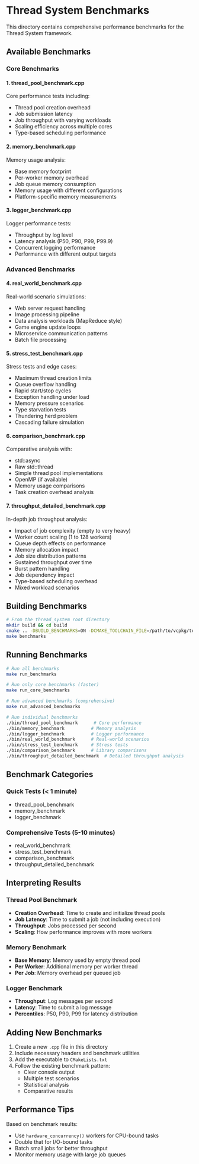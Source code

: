 # Thread System Benchmarks

This directory contains comprehensive performance benchmarks for the Thread System framework.

## Available Benchmarks

### Core Benchmarks

#### 1. **thread_pool_benchmark.cpp**
Core performance tests including:
- Thread pool creation overhead
- Job submission latency
- Job throughput with varying workloads
- Scaling efficiency across multiple cores
- Type-based scheduling performance

#### 2. **memory_benchmark.cpp**
Memory usage analysis:
- Base memory footprint
- Per-worker memory overhead
- Job queue memory consumption
- Memory usage with different configurations
- Platform-specific memory measurements

#### 3. **logger_benchmark.cpp**
Logger performance tests:
- Throughput by log level
- Latency analysis (P50, P90, P99, P99.9)
- Concurrent logging performance
- Performance with different output targets

### Advanced Benchmarks

#### 4. **real_world_benchmark.cpp**
Real-world scenario simulations:
- Web server request handling
- Image processing pipeline
- Data analysis workloads (MapReduce style)
- Game engine update loops
- Microservice communication patterns
- Batch file processing

#### 5. **stress_test_benchmark.cpp**
Stress tests and edge cases:
- Maximum thread creation limits
- Queue overflow handling
- Rapid start/stop cycles
- Exception handling under load
- Memory pressure scenarios
- Type starvation tests
- Thundering herd problem
- Cascading failure simulation

#### 6. **comparison_benchmark.cpp**
Comparative analysis with:
- std::async
- Raw std::thread
- Simple thread pool implementations
- OpenMP (if available)
- Memory usage comparisons
- Task creation overhead analysis

#### 7. **throughput_detailed_benchmark.cpp**
In-depth job throughput analysis:
- Impact of job complexity (empty to very heavy)
- Worker count scaling (1 to 128 workers)
- Queue depth effects on performance
- Memory allocation impact
- Job size distribution patterns
- Sustained throughput over time
- Burst pattern handling
- Job dependency impact
- Type-based scheduling overhead
- Mixed workload scenarios

## Building Benchmarks

```bash
# From the thread_system root directory
mkdir build && cd build
cmake .. -DBUILD_BENCHMARKS=ON -DCMAKE_TOOLCHAIN_FILE=/path/to/vcpkg/toolchain.cmake
make benchmarks
```

## Running Benchmarks

```bash
# Run all benchmarks
make run_benchmarks

# Run only core benchmarks (faster)
make run_core_benchmarks

# Run advanced benchmarks (comprehensive)
make run_advanced_benchmarks

# Run individual benchmarks
./bin/thread_pool_benchmark      # Core performance
./bin/memory_benchmark          # Memory analysis
./bin/logger_benchmark          # Logger performance
./bin/real_world_benchmark      # Real-world scenarios
./bin/stress_test_benchmark     # Stress tests
./bin/comparison_benchmark      # Library comparisons
./bin/throughput_detailed_benchmark  # Detailed throughput analysis
```

## Benchmark Categories

### Quick Tests (< 1 minute)
- thread_pool_benchmark
- memory_benchmark
- logger_benchmark

### Comprehensive Tests (5-10 minutes)
- real_world_benchmark
- stress_test_benchmark
- comparison_benchmark
- throughput_detailed_benchmark

## Interpreting Results

### Thread Pool Benchmark
- **Creation Overhead**: Time to create and initialize thread pools
- **Job Latency**: Time to submit a job (not including execution)
- **Throughput**: Jobs processed per second
- **Scaling**: How performance improves with more workers

### Memory Benchmark
- **Base Memory**: Memory used by empty thread pool
- **Per Worker**: Additional memory per worker thread
- **Per Job**: Memory overhead per queued job

### Logger Benchmark
- **Throughput**: Log messages per second
- **Latency**: Time to submit a log message
- **Percentiles**: P50, P90, P99 for latency distribution

## Adding New Benchmarks

1. Create a new `.cpp` file in this directory
2. Include necessary headers and benchmark utilities
3. Add the executable to `CMakeLists.txt`
4. Follow the existing benchmark pattern:
   - Clear console output
   - Multiple test scenarios
   - Statistical analysis
   - Comparative results

## Performance Tips

Based on benchmark results:
- Use `hardware_concurrency()` workers for CPU-bound tasks
- Double that for I/O-bound tasks
- Batch small jobs for better throughput
- Monitor memory usage with large job queues
